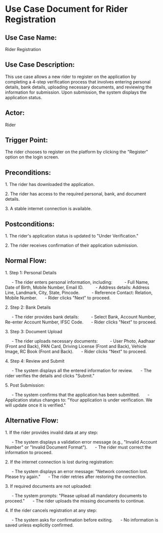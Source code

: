 ﻿# **Use Case Document for Rider Registration**
## **Use Case Name:**
Rider Registration
## **Use Case Description:**
This use case allows a new rider to register on the application by completing a 4-step verification process that involves entering personal details, bank details, uploading necessary documents, and reviewing the information for submission. Upon submission, the system displays the application status.
## **Actor:**
Rider
## **Trigger Point:**
The rider chooses to register on the platform by clicking the "Register" option on the login screen.
## **Preconditions:**
1\. The rider has downloaded the application.

2\. The rider has access to the required personal, bank, and document details.

3\. A stable internet connection is available.
## **Postconditions:**
1\. The rider's application status is updated to "Under Verification."

2\. The rider receives confirmation of their application submission.
## **Normal Flow:**
1\. Step 1: Personal Details

`   `- The rider enters personal information, including:
`     `- Full Name, Date of Birth, Mobile Number, Email ID.
`     `- Address details: Address Line, Landmark, City, State, Pincode.
`     `- Reference Contact: Relation, Mobile Number.
`   `- Rider clicks "Next" to proceed.

2\. Step 2: Bank Details

`   `- The rider provides bank details:
`     `- Select Bank, Account Number, Re-enter Account Number, IFSC Code.
`   `- Rider clicks "Next" to proceed.

3\. Step 3: Document Upload

`   `- The rider uploads necessary documents:
`     `- User Photo, Aadhaar (Front and Back), PAN Card, Driving License (Front and Back), Vehicle Image, RC Book (Front and Back).
`   `- Rider clicks "Next" to proceed.

4\. Step 4: Review and Submit

`   `- The system displays all the entered information for review.
`   `- The rider verifies the details and clicks "Submit."

5\. Post Submission:

`   `- The system confirms that the application has been submitted.
`   `- Application status changes to: "Your application is under verification. We will update once it is verified."
## **Alternative Flow:**
1\. If the rider provides invalid data at any step:

`   `- The system displays a validation error message (e.g., "Invalid Account Number" or "Invalid Document Format").
`   `- The rider must correct the information to proceed.

2\. If the internet connection is lost during registration:

`   `- The system displays an error message: "Network connection lost. Please try again."
`   `- The rider retries after restoring the connection.

3\. If required documents are not uploaded:

`   `- The system prompts: "Please upload all mandatory documents to proceed."
`   `- The rider uploads the missing documents to continue.

4\. If the rider cancels registration at any step:

`   `- The system asks for confirmation before exiting.
`   `- No information is saved unless explicitly confirmed.

